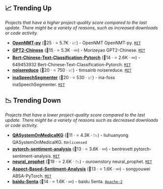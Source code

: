 ## 📈 Trending Up

_Projects that have a higher project-quality score compared to the last update. There might be a variety of reasons, such as increased downloads or code activity._

- <b><a href="https://github.com/OpenNMT/OpenNMT-py">OpenNMT-py</a></b> (🥇25 ·  ⭐ 5.7K · 📈) - OpenNMT OpenNMT-py. <code><a href="http://bit.ly/34MBwT8">MIT</a></code>
- <b><a href="https://github.com/Morizeyao/GPT2-Chinese">GPT2-Chinese</a></b> (🥈15 ·  ⭐ 5.3K · 💤) - Morizeyao GPT2-Chinese. <code><a href="http://bit.ly/34MBwT8">MIT</a></code>
- <b><a href="https://github.com/649453932/Bert-Chinese-Text-Classification-Pytorch">Bert-Chinese-Text-Classification-Pytorch</a></b> (🥉14 ·  ⭐ 2.6K · 💤) - 649453932 Bert-Chinese-Text-Classification-Pytorch. <code><a href="http://bit.ly/34MBwT8">MIT</a></code>
- <b><a href="https://github.com/timsainb/noisereduce">noisereduce</a></b> (🥇20 ·  ⭐ 750 · 📈) - timsainb noisereduce. <code><a href="http://bit.ly/34MBwT8">MIT</a></code>
- <b><a href="https://github.com/ina-foss/inaSpeechSegmenter">inaSpeechSegmenter</a></b> (🥇20 ·  ⭐ 530 · 📈) - ina-foss inaSpeechSegmenter. <code><a href="http://bit.ly/34MBwT8">MIT</a></code>

## 📉 Trending Down

_Projects that have a lower project-quality score compared to the last update. There might be a variety of reasons such as decreased downloads or code activity._

- <b><a href="https://github.com/liuhuanyong/QASystemOnMedicalKG">QASystemOnMedicalKG</a></b> (🥉11 ·  ⭐ 4.3K · 📉) - liuhuanyong QASystemOnMedicalKG. <code>❗Unlicensed</code>
- <b><a href="https://github.com/bentrevett/pytorch-sentiment-analysis">pytorch-sentiment-analysis</a></b> (🥈13 ·  ⭐ 3.6K · 💤) - bentrevett pytorch-sentiment-analysis. <code><a href="http://bit.ly/34MBwT8">MIT</a></code>
- <b><a href="https://github.com/ourownstory/neural_prophet">neural_prophet</a></b> (🥈19 ·  ⭐ 2.6K · 📉) - ourownstory neural_prophet. <code><a href="http://bit.ly/34MBwT8">MIT</a></code>
- <b><a href="https://github.com/songyouwei/ABSA-PyTorch">Aspect-Based-Sentiment-Analysis</a></b> (🥈13 ·  ⭐ 1.6K · 💤) - songyouwei ABSA-PyTorch. <code><a href="http://bit.ly/34MBwT8">MIT</a></code>
- <b><a href="https://github.com/baidu/Senta">baidu-Senta</a></b> (🥇14 ·  ⭐ 1.6K · 💤) - baidu Senta. <code><a href="http://bit.ly/3nYMfla">Apache-2</a></code>

